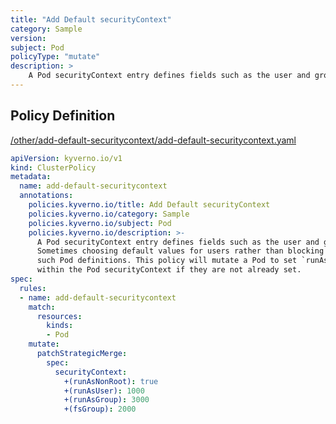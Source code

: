 ```yaml
---
title: "Add Default securityContext"
category: Sample
version: 
subject: Pod
policyType: "mutate"
description: >
    A Pod securityContext entry defines fields such as the user and group which should be used to run the Pod. Sometimes choosing default values for users rather than blocking is a better alternative to not impede such Pod definitions. This policy will mutate a Pod to set `runAsNonRoot`, runAsUser`, `runAsGroup`, and `fsGroup` fields within the Pod securityContext if they are not already set.
---
```


## Policy Definition
<a href="https://github.com/JimBugwadia/kyverno-policies/raw/fix_annotations//other/add-default-securitycontext/add-default-securitycontext.yaml" target="-blank">/other/add-default-securitycontext/add-default-securitycontext.yaml</a>

```yaml
apiVersion: kyverno.io/v1
kind: ClusterPolicy
metadata:
  name: add-default-securitycontext
  annotations:
    policies.kyverno.io/title: Add Default securityContext
    policies.kyverno.io/category: Sample
    policies.kyverno.io/subject: Pod
    policies.kyverno.io/description: >-
      A Pod securityContext entry defines fields such as the user and group which should be used to run the Pod.
      Sometimes choosing default values for users rather than blocking is a better alternative to not impede
      such Pod definitions. This policy will mutate a Pod to set `runAsNonRoot`, runAsUser`, `runAsGroup`, and `fsGroup` fields
      within the Pod securityContext if they are not already set.
spec:
  rules:
  - name: add-default-securitycontext
    match:
      resources:
        kinds:
        - Pod
    mutate:
      patchStrategicMerge:
        spec:
          securityContext:
            +(runAsNonRoot): true
            +(runAsUser): 1000
            +(runAsGroup): 3000
            +(fsGroup): 2000

```
